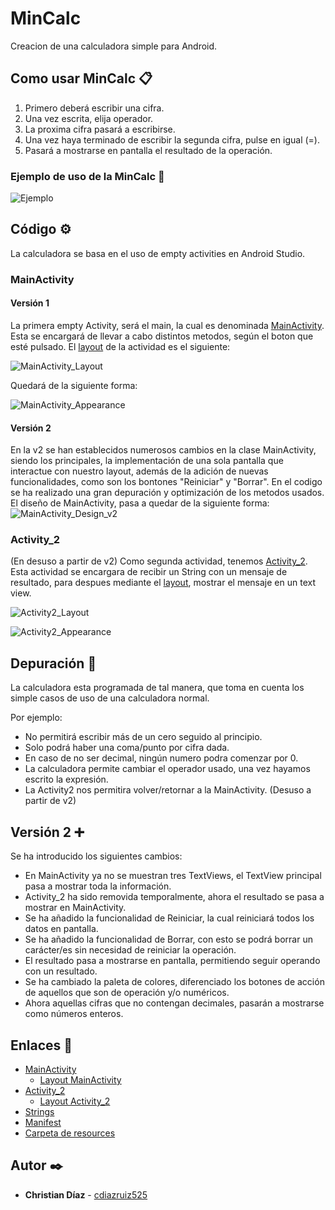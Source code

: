 # MinCalc
Creacion de una calculadora simple para Android.

## Como usar MinCalc 📋
1. Primero deberá escribir una cifra.
1. Una vez escrita, elija operador.
1. La proxima cifra pasará a escribirse.
1. Una vez haya terminado de escribir la segunda cifra, pulse en igual (=).
2. Pasará a mostrarse en pantalla el resultado de la operación.

### Ejemplo de uso de la MinCalc 🚀
![Ejemplo](https://github.com/cdiazruiz525/MinCalc_ChristianDiazRuiz/blob/main/MinCalc_Images/ejemplo.gif)


## Código ⚙️

La calculadora se basa en el uso de empty activities en Android Studio.

### MainActivity
#### Versión 1
La primera empty Activity, será el main, la cual es denominada [MainActivity](https://github.com/cdiazruiz525/MinCalc_ChristianDiazRuiz/blob/main/MinCalc/app/src/main/java/com/chrsoft/mincalc/MainActivity.java). Esta se encargará de llevar a cabo distintos metodos,
según el boton que esté pulsado. El [layout](https://github.com/cdiazruiz525/MinCalc_ChristianDiazRuiz/blob/main/MinCalc/app/src/main/res/layout/activity_main.xml) de la actividad es el siguiente:

![MainActivity_Layout](https://github.com/cdiazruiz525/MinCalc_ChristianDiazRuiz/blob/main/MinCalc_Images/MainActivity_Layout.png)

Quedará de la siguiente forma:

![MainActivity_Appearance](https://github.com/cdiazruiz525/MinCalc_ChristianDiazRuiz/blob/main/MinCalc_Images/MainActivity_Appearance.png)


#### Versión 2
En la v2 se han establecidos numerosos cambios en la clase MainActivity, siendo los principales, la implementación de una sola pantalla que interactue con nuestro layout, además de la adición de nuevas funcionalidades, como son los bontones "Reiniciar" y "Borrar". En el codigo se ha realizado una gran depuración y optimización de los metodos usados.
El diseño de MainActivity, pasa a quedar de la siguiente forma:
![MainActivity_Design_v2](https://github.com/cdiazruiz525/MinCalc_ChristianDiazRuiz/blob/main/MinCalc_Images/MainActivity_Design_v2.png)


### Activity_2
(En desuso a partir de v2)
Como segunda actividad, tenemos [Activity_2](https://github.com/cdiazruiz525/MinCalc_ChristianDiazRuiz/blob/main/MinCalc/app/src/main/java/com/chrsoft/mincalc/Activity2.java). Esta actividad se encargara de recibir un String con un mensaje de resultado, para despues mediante el [layout](https://github.com/cdiazruiz525/MinCalc_ChristianDiazRuiz/blob/main/MinCalc/app/src/main/res/layout/activity_2.xml), mostrar el mensaje en un text view.

![Activity2_Layout](https://github.com/cdiazruiz525/MinCalc_ChristianDiazRuiz/blob/main/MinCalc_Images/Activity2_Layout.png)

![Activity2_Appearance](https://github.com/cdiazruiz525/MinCalc_ChristianDiazRuiz/blob/main/MinCalc_Images/Activity2_Appearance.png)


## Depuración 🔧

La calculadora esta programada de tal manera, que toma en cuenta los simple casos de uso de una calculadora normal.

Por ejemplo:
* No permitirá escribir más de un cero seguido al principio.
* Solo podrá haber una coma/punto por cifra dada.
* En caso de no ser decimal, ningún numero podra comenzar por 0.
* La calculadora permite cambiar el operador usado, una vez hayamos escrito la expresión.
* La Activity2 nos permitira volver/retornar a la MainActivity. (Desuso a partir de v2)



## Versión 2 ➕

Se ha introducido los siguientes cambios:
* En MainActivity ya no se muestran tres TextViews, el TextView principal pasa a mostrar toda la información.
* Activity_2 ha sido removida temporalmente, ahora el resultado se pasa a mostrar en MainActivity.
* Se ha añadido la funcionalidad de Reiniciar, la cual reiniciará todos los datos en pantalla.
* Se ha añadido la funcionalidad de Borrar, con esto se podrá borrar un carácter/es sin necesidad de reiniciar la operación.
* El resultado pasa a mostrarse en pantalla, permitiendo seguir operando con un resultado.
* Se ha cambiado la paleta de colores, diferenciado los botones de acción de aquellos que son de operación y/o numéricos.
* Ahora aquellas cifras que no contengan decimales, pasarán a mostrarse como números enteros.

## Enlaces 🔗

* [MainActivity](https://github.com/cdiazruiz525/MinCalc_ChristianDiazRuiz/blob/main/MinCalc/app/src/main/java/com/chrsoft/mincalc/MainActivity.java)
  * [Layout MainActivity](https://github.com/cdiazruiz525/MinCalc_ChristianDiazRuiz/blob/main/MinCalc/app/src/main/res/layout/activity_main.xml)
* [Activity_2](https://github.com/cdiazruiz525/MinCalc_ChristianDiazRuiz/blob/main/MinCalc/app/src/main/java/com/chrsoft/mincalc/Activity2.java)
  * [Layout Activity_2](https://github.com/cdiazruiz525/MinCalc_ChristianDiazRuiz/blob/main/MinCalc/app/src/main/res/layout/activity_2.xml)
* [Strings](https://github.com/cdiazruiz525/MinCalc_ChristianDiazRuiz/blob/main/MinCalc/app/src/main/res/values/strings.xml)
* [Manifest](https://github.com/cdiazruiz525/MinCalc_ChristianDiazRuiz/blob/main/MinCalc/app/src/main/AndroidManifest.xml)
* [Carpeta de resources](https://github.com/cdiazruiz525/MinCalc_ChristianDiazRuiz/tree/main/MinCalc/app/src/main/res)


## Autor ✒️

* **Christian Díaz** - [cdiazruiz525](https://github.com/cdiazruiz525)
